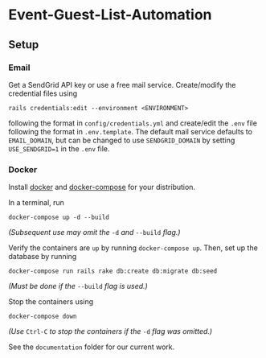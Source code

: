 # Event-Guest-List-Automation

## Setup

### Email

Get a SendGrid API key or use a free mail service. Create/modify the credential files using

`rails credentials:edit --environment <ENVIRONMENT>`

following the format in `config/credentials.yml` and create/edit the `.env` file following the format in `.env.template`. The default mail service defaults to `EMAIL_DOMAIN`, but can be changed to use `SENDGRID_DOMAIN` by setting `USE_SENDGRID=1` in the `.env` file.

### Docker

Install [docker](https://docs.docker.com/engine/install/) and [docker-compose](https://docs.docker.com/compose/install/) for your distribution.

In a terminal, run

`docker-compose up -d --build`

_(Subsequent use may omit the_ `-d` _and_ `--build` _flag.)_

Verify the containers are `up` by running `docker-compose up`. Then, set up the database by running

`docker-compose run rails rake db:create db:migrate db:seed`

_(Must be done if the_ `--build` _flag is used.)_

Stop the containers using

`docker-compose down`

_(Use_ `Ctrl-C` _to stop the containers if the_ `-d` _flag was omitted.)_

See the `documentation` folder for our current work.
